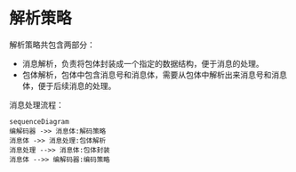 # 解析策略

解析策略共包含两部分：

* 消息解析，负责将包体封装成一个指定的数据结构，便于消息的处理。
* 包体解析，包体中包含消息号和消息体，需要从包体中解析出来消息号和消息体，便于后续消息的处理。

消息处理流程：

```mermaid
sequenceDiagram
编解码器 ->> 消息体:解码策略
消息体 ->> 消息处理:包体解析
消息处理 -->> 消息体:包体封装
消息体 -->> 编解码器:编码策略
```